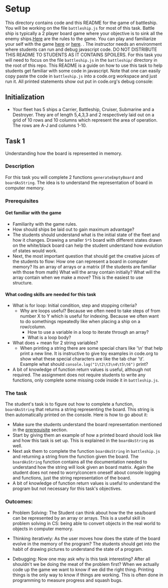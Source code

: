 # Setup
This directory contains code and this README for the game of battleship. You will be working on the file `battleship.js` for most of this task.
Battle ship is typically a 2 player board game where your objective is to sink all the enemy ships.[Here](https://www.thesprucecrafts.com/the-basic-rules-of-battleship-411069) are the rules to the game. You can play and familiarize your self with the game [here](http://www.battleshiponline.org/) or [here](http://en.battleship-game.org/).
. The instructor needs an environment where students can run and debug javascript code. DO NOT DISTRIBUTE THIS README TO STUDENTS AS IT CONTAINS SPOILERS. For this task you will need to focus on the file `battleship.js` in the `battleship/` directory in the root of this repo. This README is a guide on how to use this task to help students get familiar with some code in javascript. Note that one can easily copy paste the code in `battleship.js` into a code.org workspace and just run it. All printed statements show out put in code.org's debug console:

## Initialization
- Your fleet has 5 ships a Carrier, Battleship, Cruiser, Submarine and a Destroyer. They are  of length 5,4,3,3 and 2 respectively laid out on a grid of 10 rows and 10
columns which represent the area of operation. The rows are A-J and columns 1-10.

## Task 1
Understanding how the board is represented in memory.

### Description
For this task you will complete 2 functions `generateEmptyBoard` and `boardAsString`. The idea is to understand the representation of board in computer memory.

### Prerequisites
#### Get familiar with the game
- Familiarity with the game rules.
- How should ships be laid out to gain maximum advantage?
- The students should understand what is the initial state of the fleet and how it changes. Drawing a smaller `5*5` board with different states drawn on the white/black board can help the student understand how evolution of states would work.
- Next, the most important question that should get the creative juices of the students to flow: How one can represent a board in computer memory? Its an array of arrays or a matrix (if the students are familiar with those from math) What will the array contain initially? What will the array contain when we make a move? This is the easiest to use structure.

#### What coding skills are needed for this task
- What is for loop: Initial condition, step and stopping criteria?
  - Why are loops useful? Because we often need to take steps of from number X to Y which is useful for indexing. Because we often want to do somethings repeatedly like when placing a ship on a row/column.
	- How to use a variable in a loop to iterate through an array?
	- What is a loop body?
- What does + mean for 2 string variables?
  - When printing a string there are some special chars like '\n' that
  help print a new line. It is instructive to give toy examples in code.org to show what these special characters are like the tab char '\t'.
  Example what should `console.log("1\t2\t3\n4\t5\t6")` print?
- A bit of knowledge of function return values is useful, although not required. The assignment does not require students to write any functions, only complete some missing code inside it in `battleship.js`.

### The task
The student's task is to figure out how to complete a function, `boardAsString` that returns a string representing the board. This string is then automatically printed on the console. Here is how to go about it:
- Make sure the students understand the board representation mentioned in the [prerequisite](#Get-familiar-with-the-game) section.
- Start by giving them an example of how a printed board should look like and how this task is set up. This is explained in the `boardAsString` as well.
- Next ask them to complete the function `boardAsString` in `battleship.js` and returning a string from the function given the board. The `boardAsString` function contains all the documentation needed to understand how the string will look given an board matrix. Again the student does not need to worry/concern oneself about console logging and functions, just the string representation of the board.
- A bit of knowledge of function return values is useful to understand the program but not necessary for this task's objectives.

### Outcomes:
  - Problem Solving: The Student can think about how the the sea/board can be represented by an array or arrays. This is a useful skill in problem solving in CS: being able to convert objects in the real world to objects in computer memory.

  - Thinking iteratively: As the user moves how does the state of the board evolve in the memory of the program? The students should get into the habit of drawing pictures to understand the state of a program.

  - Debugging: Now one may ask why is this task interesting? After all shouldn't we be doing the meat of the problem first? When we actually code up the game we want to know if we did the right thing. Printing things is the only way to know if things are working. This is often done in programming to measure progress and squash bugs.
